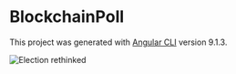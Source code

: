 # BlockchainPoll

This project was generated with [Angular CLI](https://github.com/angular/angular-cli) version 9.1.3.

![Election rethinked](https://user-images.githubusercontent.com/87368354/136759360-47c506ed-3804-4c24-9fc1-ac0d8148648b.png)
